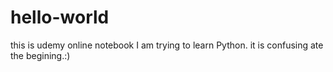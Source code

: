 # hello-world
this is udemy online notebook
I am trying to learn Python.
it is confusing ate the begining.:)
